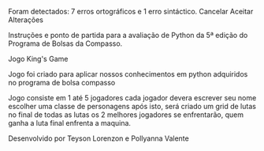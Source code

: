 Foram detectados: 7 erros ortográficos e 1 erro sintáctico.	Cancelar	   Aceitar Alterações

Instruções e ponto de partida para a avaliação de Python da 5ª edição do Programa de Bolsas da Compasso. 

Jogo King's Game 

Jogo foi criado para aplicar nossos conhecimentos em python adquiridos no programa de bolsa compasso 

Jogo consiste em 1 até 5 jogadores cada jogador devera escrever seu nome escolher uma classe de personagens após isto, será criado um grid de lutas no final de todas as lutas os 2 melhores jogadores se enfrentarão, quem ganha a luta final enfrenta a maquina. 

Desenvolvido por Teyson Lorenzon e Pollyanna Valente